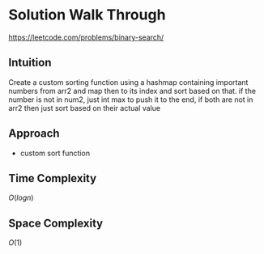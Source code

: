 # Solution Walk Through
https://leetcode.com/problems/binary-search/

## Intuition
Create a custom sorting function using a hashmap containing important numbers from arr2 and map then to its index and sort based on that. if the number is not in num2, just int max to push it to the end, if both are not in arr2 then just sort based on their actual value

## Approach
- custom sort function

## Time Complexity
$O(logn)$

## Space Complexity
$O(1)$



